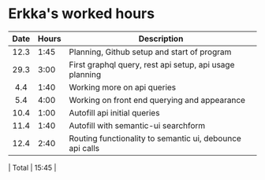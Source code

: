 # Erkka's worked hours

| Date | Hours | Description                                             |
| :--: | ----- | ------------------------------------------------------- |
| 12.3 | 1:45  | Planning, Github setup and start of program             |
| 29.3 | 3:00  | First graphql query, rest api setup, api usage planning |
| 4.4  | 1:40  | Working more on api queries                             |
| 5.4  | 4:00  | Working on front end querying and appearance            |
| 10.4 | 1:00  | Autofill api initial queries                            |
| 11.4 | 1:40  | Autofill with semantic-ui searchform                    |
| 12.4 | 2:40  | Routing functionality to semantic ui, debounce api calls|

| Total | 15:45 |
